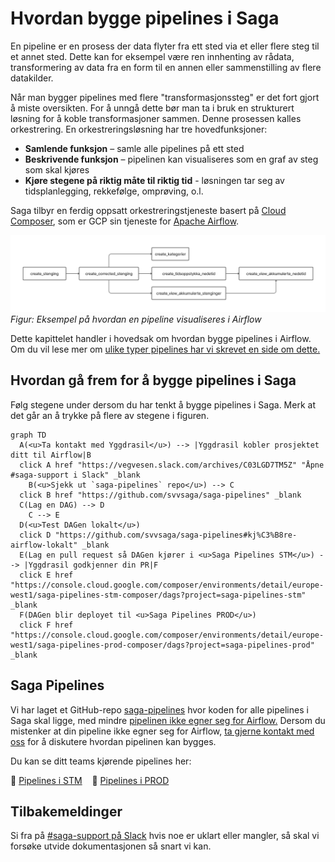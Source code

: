 # Hvordan bygge pipelines i Saga

En pipeline er en prosess der data flyter fra ett sted via et eller flere steg til et annet sted. Dette kan for eksempel være ren innhenting av rådata, transformering av data fra en form til en annen eller sammenstilling av flere datakilder.

Når man bygger pipelines med flere "transformasjonssteg" er det fort gjort å miste oversikten. For å unngå dette bør man ta i bruk en strukturert løsning for å koble transformasjoner sammen. Denne prosessen kalles orkestrering. En orkestreringsløsning har tre hovedfunksjoner:

- **Samlende funksjon** – samle alle pipelines på ett sted
- **Beskrivende funksjon** – pipelinen kan visualiseres som en graf av steg som skal kjøres
- **Kjøre stegene på riktig måte til riktig tid** - løsningen tar seg av tidsplanlegging, rekkefølge, omprøving, o.l.

Saga tilbyr en ferdig oppsatt orkestreringstjeneste basert på [Cloud Composer](https://cloud.google.com/composer/docs/composer-2/composer-overview), som er GCP sin tjeneste for [Apache Airflow](https://airflow.apache.org/docs/apache-airflow/stable/concepts/overview.html).

![Et eksempel på en pipeline i Airflow](img/visualisering-av-pipeline-i-airflow.png)
_Figur: Eksempel på hvordan en pipeline visualiseres i Airflow_

Dette kapittelet handler i hovedsak om hvordan bygge pipelines i Airflow. Om du vil lese mer om [ulike typer pipelines har vi skrevet en side om dette.](/utvikling-paa-saga/pipelines)

## Hvordan gå frem for å bygge pipelines i Saga

Følg stegene under dersom du har tenkt å bygge pipelines i Saga. Merk at det går an å trykke på flere av stegene i figuren.

```mermaid
graph TD
  A(<u>Ta kontakt med Yggdrasil</u>) --> |Yggdrasil kobler prosjektet ditt til Airflow|B
  click A href "https://vegvesen.slack.com/archives/C03LGD7TM5Z" "Åpne #saga-support i Slack" _blank
	B(<u>Sjekk ut `saga-pipelines` repo</u>) --> C
  click B href "https://github.com/svvsaga/saga-pipelines" _blank
  C(Lag en DAG) --> D
	C --> E
  D(<u>Test DAGen lokalt</u>)
  click D "https://github.com/svvsaga/saga-pipelines#kj%C3%B8re-airflow-lokalt" _blank
  E(Lag en pull request så DAGen kjører i <u>Saga Pipelines STM</u>) --> |Yggdrasil godkjenner din PR|F
  click E href "https://console.cloud.google.com/composer/environments/detail/europe-west1/saga-pipelines-stm-composer/dags?project=saga-pipelines-stm" _blank
  F(DAGen blir deployet til <u>Saga Pipelines PROD</u>)
  click F href "https://console.cloud.google.com/composer/environments/detail/europe-west1/saga-pipelines-prod-composer/dags?project=saga-pipelines-prod" _blank
```

## Saga Pipelines

Vi har laget et GitHub-repo [saga-pipelines](https://github.com/svvsaga/saga-pipelines) hvor koden for alle pipelines i Saga skal ligge, med mindre [pipelinen ikke egner seg for Airflow.](https://airflow.apache.org/docs/apache-airflow/stable/index.html#why-not-airflow) Dersom du mistenker at din pipeline ikke egner seg for Airflow, [ta gjerne kontakt med oss](https://vegvesen.slack.com/archives/C03LGD7TM5Z) for å diskutere hvordan pipelinen kan bygges.

Du kan se ditt teams kjørende pipelines her:

🚧 [Pipelines i STM](https://bba5347ed7ee4031a042db3c1ddc8410-dot-europe-west1.composer.googleusercontent.com/) &nbsp;&nbsp; 🏁 [Pipelines i PROD](https://317df360d876468ba7f411edbec769e1-dot-europe-west1.composer.googleusercontent.com/)

## Tilbakemeldinger

Si fra på [#saga-support på Slack](https://vegvesen.slack.com/archives/C03LGD7TM5Z) hvis noe er uklart eller mangler, så skal vi forsøke utvide dokumentasjonen så snart vi kan.
